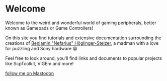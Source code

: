 # Welcome

Welcome to the weird and wonderful world of gaming peripherals, better known as Gamepads or Game Controllers!

On this site you find tutorials and extensive documentation surrounding the creations of [Benjamin "Nefarius" Höglinger-Stelzer](https://github.com/nefarius), a madman with a love for puzzling and Sony hardware 😁

Feel free to look around, you'll find links and documents to popular projects like ScpToolkit, ViGEm and more!

<a class="mastodon-feed"
   href="https://fosstodon.org/@Nefarius"
   data-toot-limit="4">follow me on Mastodon</a>
